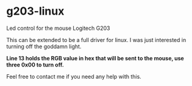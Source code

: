 # g203-linux
Led control for the mouse Logitech G203

This can be extended to be a full driver for linux. I was just interested in turning off the goddamn light. 

**Line 13 holds the RGB value in hex that will be sent to the mouse, use three 0x00 to turn off.**

Feel free to contact me if you need any help with this.
